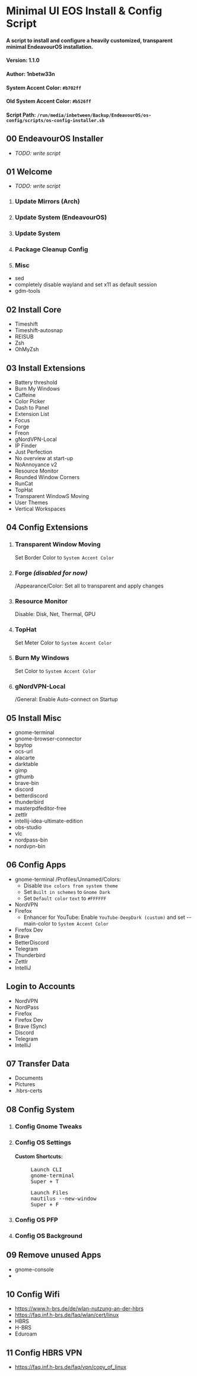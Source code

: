 # Minimal UI EOS Install & Config Script
#### A script to install and configure a heavily customized, transparent minimal EndeavourOS installation.
#### Version: 1.1.0
#### Author: 1nbetw33n
#### System Accent Color: `#b702ff`
#### Old System Accent Color: `#b526ff`
#### Script Path: `/run/media/inbetween/Backup/EndeavourOS/os-config/scripts/os-config-installer.sh`

## 00 EndeavourOS Installer
* _TODO: write script_

## 01 Welcome
* _TODO: write script_
1. ### Update Mirrors (Arch)
2. ### Update System (EndeavourOS)
3. ### Update System
4. ### Package Cleanup Config
5. ### Misc
* sed
* completely disable wayland and set x11 as default session
* gdm-tools

## 02 Install Core
* Timeshift
* Timeshift-autosnap
* REISUB
* Zsh
* OhMyZsh

## 03 Install Extensions
* Battery threshold
* Burn My Windows
* Caffeine
* Color Picker
* Dash to Panel
* Extension List
* Focus
* Forge
* Freon
* gNordVPN-Local
* IP Finder
* Just Perfection
* No overview at start-up
* NoAnnoyance v2
* Resource Monitor
* Rounded Window Corners
* RunCat
* TopHat
* Transparent WindowS Moving
* User Themes
* Vertical Workspaces

## 04 Config Extensions
1. ### Transparent Window Moving
   Set Border Color to `System Accent Color`
2. ### Forge _(disabled for now)_
   /Appearance/Color: Set all to transparent and apply changes
3. ### Resource Monitor
   Disable: Disk, Net, Thermal, GPU
4. ### TopHat
   Set Meter Color to `System Accent Color`
5. ### Burn My Windows
   Set Color to `System Accent Color`
6. ### gNordVPN-Local
   /General: Enable Auto-connect on Startup

## 05 Install Misc
* gnome-terminal
* gnome-browser-connector
* bpytop
* ocs-url
* alacarte
* darktable
* gimp
* gthumb
* brave-bin
* discord
* betterdiscord
* thunderbird
* masterpdfeditor-free
* zettlr
* intellij-idea-ultimate-edition
* obs-studio
* vlc
* nordpass-bin
* nordvpn-bin

## 06 Config Apps
* gnome-terminal
   /Profiles/Unnamed/Colors: 
    * Disable `Use colors from system theme`
    * Set `Built in schemes` to `Gnome Dark`
    * Set `Default color` `text` to `#FFFFFF`
* NordVPN
* Firefox
  * Enhancer for YouTube: Enable `YouTube-DeepDark (custom)` and set --main-color to `System Accent Color`
* Firefox Dev
* Brave
* BetterDiscord
* Telegram
* Thunderbird
* Zettlr
* IntelliJ

## Login to Accounts
* NordVPN
* NordPass
* Firefox
* Firefox Dev
* Brave (Sync)
* Discord
* Telegram
* IntelliJ

## 07 Transfer Data
*  Documents
*  Pictures
*  .hbrs-certs

## 08 Config System
1. ### Config Gnome Tweaks
2. ### Config OS Settings
    #### Custom Shortcuts:
    <pre>
        Launch CLI
        gnome-terminal
        Super + T
   </pre>
    <pre>
        Launch Files
        nautilus --new-window
        Super + F
   </pre>

3. ### Config OS PFP
4. ### Config OS Background

## 09 Remove unused Apps
* gnome-console
* 

## 10 Config Wifi
* https://www.h-brs.de/de/wlan-nutzung-an-der-hbrs
* https://faq.inf.h-brs.de/faq/wlan/cert/linux
* HBRS
* H-BRS
* Eduroam

## 11 Config HBRS VPN
* https://faq.inf.h-brs.de/faq/vpn/copy_of_linux


